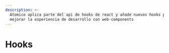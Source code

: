 ```yaml
---
description: >-
  Atomico aplica parte del api de hooks de react y añade nuevos hooks para
  mejorar la experiencia de desarrollo con web-components
---
```


# Hooks

